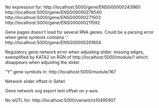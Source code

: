 No expression for:
http://localhost:5000/gene/ENSG00000243960
http://localhost:5000/gene/ENSG00000278540
http://localhost:5000/gene/ENSG00000271503
http://localhost:5000/gene/ENSG00000211592

Gene pages doesn't load for several RNA genes. Could be a parsing error when gene symbols contains '.'
http://localhost:5000/gene/ENSG00000261604

Regulatory gene network error when adjusting slider: missing edges, exemplified by KATA2 on RGN of
http://localhost:5000/module/1
which disappears when adjusting the slider.

"Y" gene symbols in:
http://localhost:5000/module/167

Network slider offset in Safari

Gene network svg export text offset on y-axis.

No eQTL for:
http://localhost:5000/variant/rs10495907